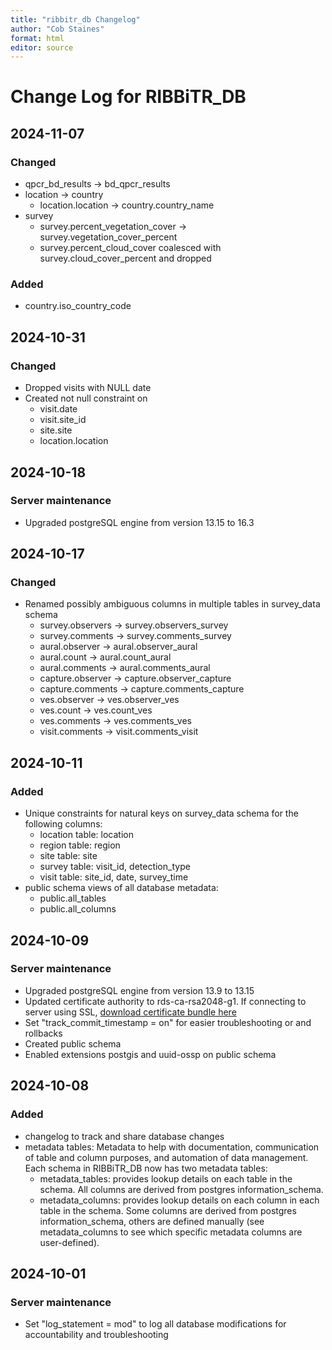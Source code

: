 ```yaml
---
title: "ribbitr_db Changelog"
author: "Cob Staines"
format: html
editor: source
---
```


# Change Log for RIBBiTR_DB

## 2024-11-07

### Changed

- qpcr_bd_results -> bd_qpcr_results
- location -> country
  - location.location -> country.country_name
- survey
  - survey.percent_vegetation_cover -> survey.vegetation_cover_percent
  - survey.percent_cloud_cover coalesced with survey.cloud_cover_percent and dropped
  
### Added
- country.iso_country_code

## 2024-10-31

### Changed

- Dropped visits with NULL date
- Created not null constraint on
    - visit.date
    - visit.site_id
    - site.site
    - location.location

## 2024-10-18

### Server maintenance

-   Upgraded postgreSQL engine from version 13.15 to 16.3

## 2024-10-17

### Changed

-   Renamed possibly ambiguous columns in multiple tables in survey_data schema
    -   survey.observers -> survey.observers_survey
    -   survey.comments -> survey.comments_survey
    -   aural.observer -> aural.observer_aural
    -   aural.count -> aural.count_aural
    -   aural.comments -> aural.comments_aural
    -   capture.observer -> capture.observer_capture
    -   capture.comments -> capture.comments_capture
    -   ves.observer -> ves.observer_ves
    -   ves.count -> ves.count_ves
    -   ves.comments -> ves.comments_ves
    -   visit.comments -> visit.comments_visit

## 2024-10-11

### Added

-   Unique constraints for natural keys on survey_data schema for the following columns:
    -   location table: location
    -   region table: region
    -   site table: site
    -   survey table: visit_id, detection_type
    -   visit table: site_id, date, survey_time
-   public schema views of all database metadata:
    -   public.all_tables
    -   public.all_columns

## 2024-10-09

### Server maintenance

-   Upgraded postgreSQL engine from version 13.9 to 13.15
-   Updated certificate authority to rds-ca-rsa2048-g1. If connecting to server using SSL, [download certificate bundle here](https://truststore.pki.rds.amazonaws.com/us-west-1/us-west-1-bundle.pem)
-   Set "track_commit_timestamp = on" for easier troubleshooting or and rollbacks
-   Created public schema
-   Enabled extensions postgis and uuid-ossp on public schema

## 2024-10-08

### Added

-   changelog to track and share database changes
-   metadata tables: Metadata to help with documentation, communication of table and column purposes, and automation of data management. Each schema in RIBBiTR_DB now has two metadata tables:
    -   metadata_tables: provides lookup details on each table in the schema. All columns are derived from postgres information_schema.
    -   metadata_columns: provides lookup details on each column in each table in the schema. Some columns are derived from postgres information_schema, others are defined manually (see metadata_columns to see which specific metadata columns are user-defined).

## 2024-10-01

### Server maintenance

-   Set "log_statement = mod" to log all database modifications for accountability and troubleshooting
